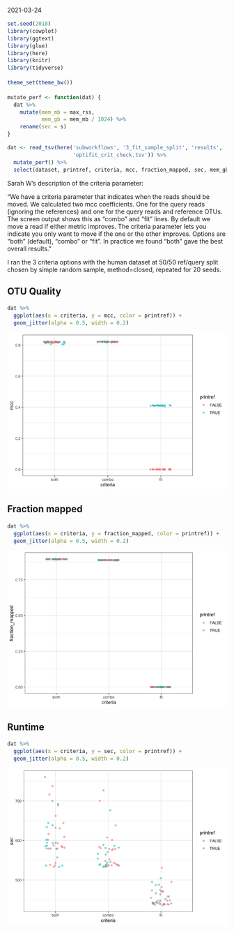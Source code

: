 2021-03-24

``` r
set.seed(2018)
library(cowplot)
library(ggtext)
library(glue)
library(here)
library(knitr)
library(tidyverse)

theme_set(theme_bw())

mutate_perf <- function(dat) {
  dat %>% 
    mutate(mem_mb = max_rss,
           mem_gb = mem_mb / 1024) %>% 
    rename(sec = s)
}
```

``` r
dat <- read_tsv(here('subworkflows', '3_fit_sample_split', 'results', 
                     'optifit_crit_check.tsv')) %>% 
  mutate_perf() %>% 
  select(dataset, printref, criteria, mcc, fraction_mapped, sec, mem_gb) 
```

Sarah W’s description of the criteria parameter:

“We have a criteria parameter that indicates when the reads should be
moved. We calculated two mcc coefficients. One for the query reads
(ignoring the references) and one for the query reads and reference
OTUs. The screen output shows this as “combo” and “fit” lines. By
default we move a read if either metric improves. The criteria parameter
lets you indicate you only want to move if the one or the other
improves. Options are “both” (default), “combo” or “fit”. In practice we
found “both” gave the best overall results."

I ran the 3 criteria options with the human dataset at 50/50 ref/query
split chosen by simple random sample, method=closed, repeated for 20
seeds.

## OTU Quality

``` r
dat %>% 
  ggplot(aes(x = criteria, y = mcc, color = printref)) +
  geom_jitter(alpha = 0.5, width = 0.2) 
```

![](figures/crit_mcc-1.png)<!-- -->

## Fraction mapped

``` r
dat %>% 
  ggplot(aes(x = criteria, y = fraction_mapped, color = printref)) +
  geom_jitter(alpha = 0.5, width = 0.2)
```

![](figures/crit_map-1.png)<!-- -->

## Runtime

``` r
dat %>% 
  ggplot(aes(x = criteria, y = sec, color = printref)) +
  geom_jitter(alpha = 0.5, width = 0.2)
```

![](figures/crit_runtime-1.png)<!-- -->
